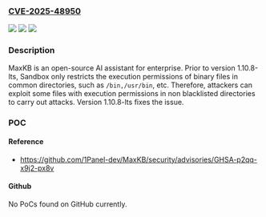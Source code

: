 ### [CVE-2025-48950](https://cve.mitre.org/cgi-bin/cvename.cgi?name=CVE-2025-48950)
![](https://img.shields.io/static/v1?label=Product&message=MaxKB&color=blue)
![](https://img.shields.io/static/v1?label=Version&message=%3C%201.10.8-lts%20&color=brightgreen)
![](https://img.shields.io/static/v1?label=Vulnerability&message=CWE-276%3A%20Incorrect%20Default%20Permissions&color=brightgreen)

### Description

MaxKB is an open-source AI assistant for enterprise. Prior to version 1.10.8-lts, Sandbox only restricts the execution permissions of binary files in common directories, such as `/bin,/usr/bin`, etc. Therefore, attackers can exploit some files with execution permissions in non blacklisted directories to carry out attacks. Version 1.10.8-lts fixes the issue.

### POC

#### Reference
- https://github.com/1Panel-dev/MaxKB/security/advisories/GHSA-p2qq-x9j2-px8v

#### Github
No PoCs found on GitHub currently.

